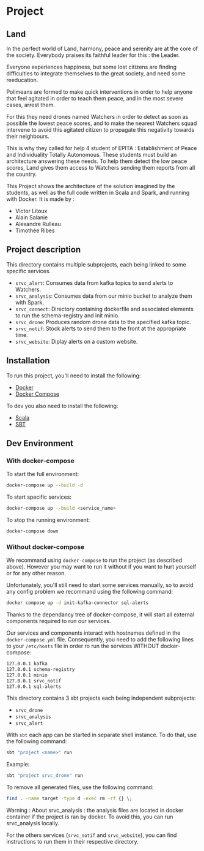 # Project

## Land

In the perfect world of Land, harmony, peace and serenity are at the core of the society. Everybody praises its faithful leader for this : the Leader.

Everyone experiences happiness, but some lost citizens are finding difficulties to integrate themselves to the great society, and need some reeducation.

Polimeans are formed to make quick interventions in order to help anyone that feel agitated in order to teach them peace, and in the most severe cases, arrest them.

For this they need drones named Watchers in order to detect as soon as possible the lowest peace scores, and to make the nearest Watchers squad intervene to avoid this agitated citizen to propagate this negativity towards their neighbours.

This is why they called for help 4 student of EPITA : Establishment of Peace and Individuality Totally Autonomous. These students must build an architecture answering these needs. To help them detect the low peace scores, Land gives them access to Watchers sending them reports from all the country.

This Project shows the architecture of the solution imagined by the students, as well as the full code written in Scala and Spark, and running with Docker. It is made by :

- Victor Litoux
- Alain Salanie
- Alexandre Rulleau
- Timothée Ribes

## Project description

This directory contains multiple subprojects, each being linked to some specific services.

- `srvc_alert`: Consumes data from kafka topics to send alerts to Watchers.
- `srvc_analysis`: Consumes data from our minio bucket to analyze them with Spark.
- `srvc_connect`: Directory containing dockerfile and associated elements to run the schema-registry and init minio.
- `srvc_drone`: Produces random drone data to the specified kafka topic.
- `srvc_notif`: Stock alerts to send them to the front at the appropriate time.
- `srvc_website`: Diplay alerts on a custom website.

## Installation

To run this project, you'll need to install the following:

- [Docker](https://docs.docker.com/engine/install/)
- [Docker Compose](https://docs.docker.com/compose/install/)

To dev you also need to install the following:

- [Scala](https://www.scala-lang.org/download/)
- [SBT](https://www.scala-sbt.org/download.html)

## Dev Environment

### With docker-compose

To start the full environment:

```sh
docker-compose up --build -d
```

To start specific services:

```sh
docker-compose up --build <service_name>
```

To stop the running environment:

```sh
docker-compose down
```

### Without docker-compose

We recommand using `docker-compose` to run the project (as described above).
However you may want to run it without if you want to hurt yourself or for any other reason.

Unfortunately, you'll still need to start some services manually, so to avoid any config problem we recommand using the following command:

```sh
docker compose up -d init-kafka-connector sql-alerts
```

Thanks to the dependancy tree of docker-compose, it will start all external components required to run our services.

Our services and components interact with hostnames defined in the `docker-compose.yml` file.
Consequently, you need to add the following lines to your `/etc/hosts` file in order ro run the services WITHOUT docker-compose:

```txt
127.0.0.1 kafka
127.0.0.1 schema-registry
127.0.0.1 minio
127.0.0.1 srvc_notif
127.0.0.1 sql-alerts
```

This directory contains 3 sbt projects each being independent subprojects:

- `srvc_drone`
- `srvc_analysis`
- `srvc_alert`

With `sbt` each app can be started in separate shell instance.
To do that, use the following command:

```sh
sbt "project <name>" run
```

Example:

```sh
sbt "project srvc_drone" run
```

To remove all generated files, use the following command:

```sh
find . -name target -type d -exec rm -rf {} \;
```

Warning : About srvc_analysis : the analysis files are located in docker container if the project is ran by docker.
To avoid this, you can run srvc_analysis locally.

For the others services (`srvc_notif` and `srvc_website`), you can find instructions to run them in their respective directory.
